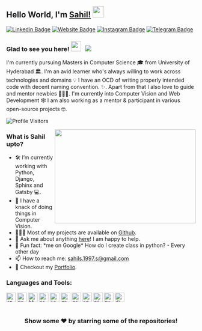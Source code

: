 ## Hello World, I'm [Sahil!](https://github.com/imsahil007/) <img src="https://raw.githubusercontent.com/imsahil007/imsahil007/master/assets/Hi.gif" width="30px"></h2>

[![Linkedin Badge](https://img.shields.io/badge/-Sahil-0e76a8?style=flat-square&logo=Linkedin&logoColor=white)](https://linkedin.com/in/imsahil007)
[![Website Badge](https://img.shields.io/badge/Portfolio%20Website-3b5998?style=flat-square&logo=google-chrome&logoColor=white)](https://imsahil007.github.io/)
[![Instagram Badge](https://img.shields.io/badge/-@kon_sahil-e4405f?style=flat-square&logo=Instagram&logoColor=white)](https://instagram.com/kon_sahil/)
[![Telegram Badge](https://img.shields.io/badge/-@imsahil007-0088cc?style=flat-square&logo=Telegram&logoColor=white)](https://t.me/imsahil007)

### Glad to see you here! <img src="https://raw.githubusercontent.com/imsahil007/imsahil007/master/assets/emoji.gif" width="27px"> &nbsp; ![](https://visitor-badge.glitch.me/badge?page_id=imsahil007.imsahil007&style=flat-square&color=0088cc)

I'm currently pursuing Masters in Computer Science 🎓 from University of Hyderabad 🏛. I'm an avid learner who's always willing to work across technologies and domains 💡 I have an OCD of writing properly intended code with decent naming convention. ✨. Apart from that I also love to guide and mentor newbies 👨🏻‍💻. I'm currently into Computer Vision and Web Development 🕸️ I am also working as a mentor & participant in various open-source projects 🤓.

![Profile Visitors](https://komarev.com/ghpvc/?username=imsahil007&color=blue)

<img align="right" height="250" width="375" alt="" src="https://raw.githubusercontent.com/imsahil007/imsahil007/master/assets/coder.gif" />

### What is Sahil upto? 

- 🛠 I’m currently working with Python, Django, <br /> Sphinx and Gatsby 💻.
- 🚀 I have a knack of doing things in Computer Vision.
- 👨🏻‍💻 Most of my projects are available on [Github](https://github.com/imsahil007).
- 💬 Ask me about anything [here](https://github.com/imsahil007/imsahil007/issues/)! I am happy to help.
- 👾 Fun fact: \*me on Google* How do I create class in python? - Every other day
- 📫 How to reach me: sahils.1997.s@gmail.com
- 📝 Checkout my [Portfolio](https://imsahil007.github.io).

### Languages and Tools:

<code><img height="25" src="https://raw.githubusercontent.com/imsahil007/imsahil007/master/assets/cpp.png" alt="cpp"></code>
<code><img height="25" src="https://raw.githubusercontent.com/imsahil007/imsahil007/master/assets/python.png" alt="python"></code>
<code><img height="25" src="https://raw.githubusercontent.com/imsahil007/imsahil007/master/assets/html.png" alt="html"></code>
<code><img height="25" src="https://raw.githubusercontent.com/imsahil007/imsahil007/master/assets/css.png" alt="css"></code>
<code><img height="25" src="https://raw.githubusercontent.com/imsahil007/imsahil007/master/assets/javascript.png" alt="javascript"></code>
<code><img height="25" src="https://raw.githubusercontent.com/imsahil007/imsahil007/master/assets/gatsby.png" alt="gatsby"></code>
<code><img height="25" src="https://raw.githubusercontent.com/imsahil007/imsahil007/master/assets/graphql.png" alt="graphql"></code>
<code><img height="25" src="https://raw.githubusercontent.com/imsahil007/imsahil007/master/assets/sql.png" alt="sql"></code>
<code><img height="25" src="https://raw.githubusercontent.com/imsahil007/imsahil007/master/assets/git.png" alt="git"></code>
<code><img height="25" src="https://raw.githubusercontent.com/imsahil007/imsahil007/master/assets/pytorch.svg" alt="pytorch"></code>
<code><img height="25" src="https://raw.githubusercontent.com/imsahil007/imsahil007/master/assets/django.png" alt="django"></code>


<img alt="" src="https://github-readme-stats.vercel.app/api?username=imsahil007&show_icons=true&hide_border=true" />


<div align="center">

### Show some ❤️ by starring some of the repositories!

</div>